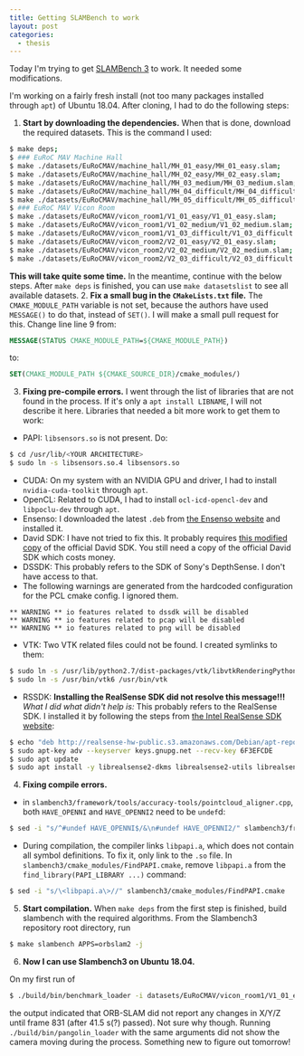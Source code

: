 ```yaml
---
title: Getting SLAMBench to work
layout: post
categories:
  - thesis
---
```


Today I'm trying to get [SLAMBench 3](https://github.com/mihaibujanca/slambench3/commit/4b85237ff1009f3567c4b2be222fb761871a4768) to work. It needed some modifications.

I'm working on a fairly fresh install (not too many packages installed through `apt`) of Ubuntu 18.04.  After cloning, I had to do the following steps:

1. **Start by downloading the dependencies.**  When that is done, download the required datasets.  This is the command I used:
  ```sh
$ make deps;
$ ### EuRoC MAV Machine Hall
$ make ./datasets/EuRoCMAV/machine_hall/MH_01_easy/MH_01_easy.slam;
$ make ./datasets/EuRoCMAV/machine_hall/MH_02_easy/MH_02_easy.slam;
$ make ./datasets/EuRoCMAV/machine_hall/MH_03_medium/MH_03_medium.slam;
$ make ./datasets/EuRoCMAV/machine_hall/MH_04_difficult/MH_04_difficult.slam;
$ make ./datasets/EuRoCMAV/machine_hall/MH_05_difficult/MH_05_difficult.slam;
$ ### EuRoC MAV Vicon Room
$ make ./datasets/EuRoCMAV/vicon_room1/V1_01_easy/V1_01_easy.slam;
$ make ./datasets/EuRoCMAV/vicon_room1/V1_02_medium/V1_02_medium.slam;
$ make ./datasets/EuRoCMAV/vicon_room1/V1_03_difficult/V1_03_difficult.slam;
$ make ./datasets/EuRoCMAV/vicon_room2/V2_01_easy/V2_01_easy.slam;
$ make ./datasets/EuRoCMAV/vicon_room2/V2_02_medium/V2_02_medium.slam;
$ make ./datasets/EuRoCMAV/vicon_room2/V2_03_difficult/V2_03_difficult.slam;
  ```
  **This will take quite some time.** In the meantime, continue with the below steps.
  After `make deps` is finished, you can use `make datasetslist` to see all available datasets.
2. **Fix a small bug in the `CMakeLists.txt` file.**  The `CMAKE_MODULE_PATH` variable is not set, because the authors have used `MESSAGE()` to do that, instead of `SET()`.  I will make a small pull request for this.  Change line line 9 from:
  ```cmake
MESSAGE(STATUS CMAKE_MODULE_PATH=${CMAKE_MODULE_PATH})
  ```
  to:
  ```cmake
SET(CMAKE_MODULE_PATH ${CMAKE_SOURCE_DIR}/cmake_modules/)
  ```
3. **Fixing pre-compile errors.** I went through the list of libraries that are not found in the process.  If it's only a `apt install LIBNAME`, I will not describe it here.  Libraries that needed a bit more work to get them to work:
  - PAPI: `libsensors.so` is not present. Do:
  ```sh
$ cd /usr/lib/<YOUR ARCHITECTURE>
$ sudo ln -s libsensors.so.4 libsensors.so
  ```
  - CUDA: On my system with an NVIDIA GPU and driver, I had to install `nvidia-cuda-toolkit` through `apt`.
  - OpenCL: Related to CUDA, I had to install `ocl-icd-opencl-dev` and `libpoclu-dev` through `apt`.
  - Ensenso: I downloaded the latest `.deb` from [the Ensenso website](https://www.ensenso.com/support/sdk-download/) and installed it.
  - David SDK: I have not tried to fix this. It probably requires [this modified copy](https://gitlab.com/InstitutMaupertuis/davidSDK) of the official David SDK.  You still need a copy of the official David SDK which costs money.
  - DSSDK: This probably refers to the SDK of Sony's DepthSense.  I don't have access to that.
  - The following warnings are generated from the hardcoded configuration for the PCL cmake config.  I ignored them.
  ```
** WARNING ** io features related to dssdk will be disabled
** WARNING ** io features related to pcap will be disabled
** WARNING ** io features related to png will be disabled
  ```
  - VTK: Two VTK related files could not be found.  I created symlinks to them:
  ```sh
$ sudo ln -s /usr/lib/python2.7/dist-packages/vtk/libvtkRenderingPythonTkWidgets.x86_64-linux-gnu.so /usr/lib/x86_64-linux-gnu/libvtkRenderingPythonTkWidgets.so
$ sudo ln -s /usr/bin/vtk6 /usr/bin/vtk
  ```
  - RSSDK: **Installing the RealSense SDK did not resolve this message!!!** *What I did what didn't help is:* This probably refers to the RealSense SDK.  I installed it by following the steps from [the Intel RealSense SDK website](https://www.intelrealsense.com/sdk-2/):
  ```sh
$ echo "deb http://realsense-hw-public.s3.amazonaws.com/Debian/apt-repo $(lsb_release --short --codename) main" | sudo tee /etc/apt/sources.list.d/realsense-public.list
$ sudo apt-key adv --keyserver keys.gnupg.net --recv-key 6F3EFCDE 
$ sudo apt update
$ sudo apt install -y librealsense2-dkms librealsense2-utils librealsense2-dev
   ```
4. **Fixing compile errors.**
  - in `slambench3/framework/tools/accuracy-tools/pointcloud_aligner.cpp`, both `HAVE_OPENNI` and `HAVE_OPENNI2` need to be `undef`d:
  ```sh
$ sed -i "s/^#undef HAVE_OPENNI$/&\n#undef HAVE_OPENNI2/" slambench3/framework/tools/accuracy-tools/pointcloud_aligner.cpp 
  ```
  - During compilation, the compiler links `libpapi.a`, which does not contain all symbol definitions. To fix it, only link to the `.so` file. In `slambench3/cmake_modules/FindPAPI.cmake`, remove `libpapi.a` from the `find_library(PAPI_LIBRARY ...)` command:
  ```sh
$ sed -i "s/\<libpapi.a\>//" slambench3/cmake_modules/FindPAPI.cmake
  ```
5. **Start compilation.** When `make deps` from the first step is finished, build slambench with the required algorithms.  From the Slambench3 repository root directory, run
  ```sh
$ make slambench APPS=orbslam2 -j
```
6. **Now I can use Slambench3 on Ubuntu 18.04.**

On my first run of
```sh
$ ./build/bin/benchmark_loader -i datasets/EuRoCMAV/vicon_room1/V1_01_easy/V1_01_easy.slam -load build/lib/liborgslam2-original-library.so -o output.log
```
the output indicated that ORB-SLAM did not report any changes in X/Y/Z until frame 831 (after 41.5 s(?) passed).  Not sure why though.  Running `./build/bin/pangolin_loader` with the same arguments did not show the camera moving during the process.  Something new to figure out tomorrow!
